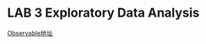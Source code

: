 # LAB 3 Exploratory Data Analysis
[Observable地址](https://observablehq.com/@playerz/lab-3-exploratory-data-analysis)
